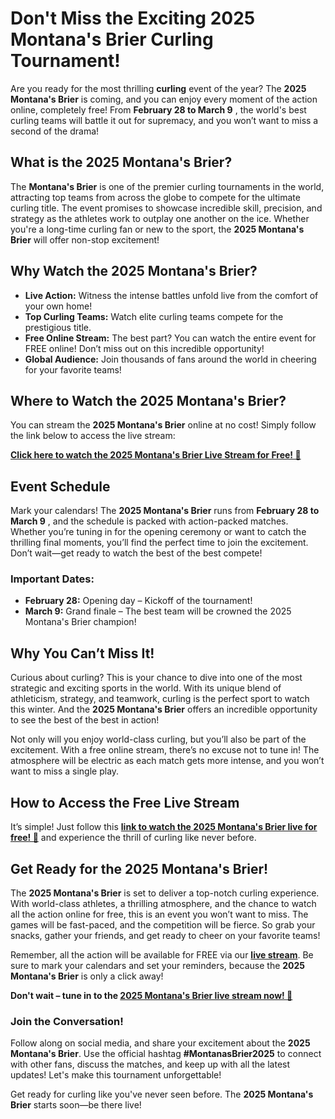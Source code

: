# Don't Miss the Exciting 2025 Montana's Brier Curling Tournament!

Are you ready for the most thrilling **curling** event of the year? The **2025 Montana's Brier** is coming, and you can enjoy every moment of the action online, completely free! From **February 28 to March 9** , the world's best curling teams will battle it out for supremacy, and you won’t want to miss a second of the drama!

## What is the 2025 Montana's Brier?

The **Montana's Brier** is one of the premier curling tournaments in the world, attracting top teams from across the globe to compete for the ultimate curling title. The event promises to showcase incredible skill, precision, and strategy as the athletes work to outplay one another on the ice. Whether you're a long-time curling fan or new to the sport, the **2025 Montana's Brier** will offer non-stop excitement!

## Why Watch the 2025 Montana's Brier?

- **Live Action:** Witness the intense battles unfold live from the comfort of your own home!
- **Top Curling Teams:** Watch elite curling teams compete for the prestigious title.
- **Free Online Stream:** The best part? You can watch the entire event for FREE online! Don’t miss out on this incredible opportunity!
- **Global Audience:** Join thousands of fans around the world in cheering for your favorite teams!

## Where to Watch the 2025 Montana's Brier?

You can stream the **2025 Montana's Brier** online at no cost! Simply follow the link below to access the live stream:

[**Click here to watch the 2025 Montana's Brier Live Stream for Free! 🎉**](https://tinyurl.com/livestreamfreeo?st=2025montanasbrier&si=gh)

## Event Schedule

Mark your calendars! The **2025 Montana's Brier** runs from **February 28 to March 9** , and the schedule is packed with action-packed matches. Whether you’re tuning in for the opening ceremony or want to catch the thrilling final moments, you’ll find the perfect time to join the excitement. Don’t wait—get ready to watch the best of the best compete!

### Important Dates:

- **February 28:** Opening day – Kickoff of the tournament!
- **March 9:** Grand finale – The best team will be crowned the 2025 Montana's Brier champion!

## Why You Can’t Miss It!

Curious about curling? This is your chance to dive into one of the most strategic and exciting sports in the world. With its unique blend of athleticism, strategy, and teamwork, curling is the perfect sport to watch this winter. And the **2025 Montana's Brier** offers an incredible opportunity to see the best of the best in action!

Not only will you enjoy world-class curling, but you’ll also be part of the excitement. With a free online stream, there’s no excuse not to tune in! The atmosphere will be electric as each match gets more intense, and you won’t want to miss a single play.

## How to Access the Free Live Stream

It’s simple! Just follow this [**link to watch the 2025 Montana's Brier live for free! 🌟**](https://tinyurl.com/livestreamfreeo?st=2025montanasbrier&si=gh) and experience the thrill of curling like never before.

## Get Ready for the 2025 Montana's Brier!

The **2025 Montana's Brier** is set to deliver a top-notch curling experience. With world-class athletes, a thrilling atmosphere, and the chance to watch all the action online for free, this is an event you won’t want to miss. The games will be fast-paced, and the competition will be fierce. So grab your snacks, gather your friends, and get ready to cheer on your favorite teams!

Remember, all the action will be available for FREE via our [**live stream**](https://tinyurl.com/livestreamfreeo?st=2025montanasbrier&si=gh). Be sure to mark your calendars and set your reminders, because the **2025 Montana's Brier** is only a click away!

**Don't wait – tune in to the [2025 Montana's Brier live stream now! 🎯](https://tinyurl.com/livestreamfreeo?st=2025montanasbrier&si=gh)**

### Join the Conversation!

Follow along on social media, and share your excitement about the **2025 Montana's Brier**. Use the official hashtag **#MontanasBrier2025** to connect with other fans, discuss the matches, and keep up with all the latest updates! Let's make this tournament unforgettable!

Get ready for curling like you've never seen before. The **2025 Montana's Brier** starts soon—be there live!
